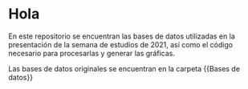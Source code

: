 # Hola

En este repositorio se encuentran las bases de datos utilizadas en la presentación de la semana de estudios de 2021, así como el código necesario para procesarlas y generar las gráficas.

Las bases de datos originales se encuentran en la carpeta {{Bases de datos}}
